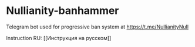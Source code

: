 # Nullianity-banhammer
Telegram bot used for progressive ban system at https://t.me/NullianityNull


Instruction RU: [[Инструкция на русском]]